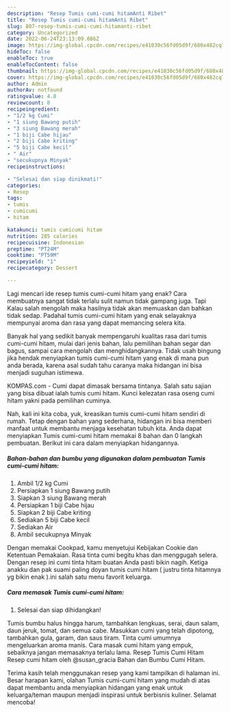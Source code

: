 ```yaml
---
description: "Resep Tumis cumi-cumi hitamAnti Ribet"
title: "Resep Tumis cumi-cumi hitamAnti Ribet"
slug: 807-resep-tumis-cumi-cumi-hitamanti-ribet
category: Uncategorized
date: 2022-06-24T23:13:09.086Z
image: https://img-global.cpcdn.com/recipes/e41030c56fd05d9f/680x482cq70/tumis-cumi-cumi-hitam-foto-resep-utama.jpg
hideToc: false
enableToc: true
enableTocContent: false
thumbnail: https://img-global.cpcdn.com/recipes/e41030c56fd05d9f/680x482cq70/tumis-cumi-cumi-hitam-foto-resep-utama.jpg
cover: https://img-global.cpcdn.com/recipes/e41030c56fd05d9f/680x482cq70/tumis-cumi-cumi-hitam-foto-resep-utama.jpg
author: Admin
authorAv: notfound
ratingvalue: 4.8
reviewcount: 8
recipeingredient:
- "1/2 kg Cumi"
- "1 siung Bawang putih"
- "3 siung Bawang merah"
- "1 biji Cabe hijau"
- "2 biji Cabe kriting"
- "5 biji Cabe kecil"
- " Air"
- "secukupnya Minyak"
recipeinstructions:

- "Selesai dan siap dinikmati!"
categories:
- Resep
tags:
- tumis
- cumicumi
- hitam

katakunci: tumis cumicumi hitam 
nutrition: 285 calories
recipecuisine: Indonesian
preptime: "PT24M"
cooktime: "PT59M"
recipeyield: "1"
recipecategory: Dessert

---
```



Lagi mencari ide resep tumis cumi-cumi hitam yang enak? Cara membuatnya sangat tidak terlalu sulit namun tidak gampang juga. Tapi Kalau salah mengolah maka hasilnya tidak akan memuaskan dan bahkan tidak sedap. Padahal tumis cumi-cumi hitam yang enak selayaknya mempunyai aroma dan rasa yang dapat memancing selera kita.


Banyak hal yang sedikit banyak mempengaruhi kualitas rasa dari tumis cumi-cumi hitam, mulai dari jenis bahan, lalu pemilihan bahan segar dan bagus, sampai cara mengolah dan menghidangkannya. Tidak usah bingung jika hendak menyiapkan tumis cumi-cumi hitam yang enak di mana pun anda berada, karena asal sudah tahu caranya maka hidangan ini bisa menjadi suguhan istimewa.

KOMPAS.com - Cumi dapat dimasak bersama tintanya. Salah satu sajian yang bisa dibuat ialah tumis cumi hitam. Kunci kelezatan rasa oseng cumi hitam yakni pada pemilihan cuminya.


Nah, kali ini kita coba, yuk, kreasikan tumis cumi-cumi hitam sendiri di rumah. Tetap dengan bahan yang sederhana, hidangan ini bisa memberi manfaat untuk membantu menjaga kesehatan tubuh kita. Anda dapat menyiapkan Tumis cumi-cumi hitam memakai 8 bahan dan 0 langkah pembuatan. Berikut ini cara dalam menyiapkan hidangannya.

<!--inarticleads1-->

##### Bahan-bahan dan bumbu yang digunakan dalam pembuatan Tumis cumi-cumi hitam:

1. Ambil 1/2 kg Cumi
1. Persiapkan 1 siung Bawang putih
1. Siapkan 3 siung Bawang merah
1. Persiapkan 1 biji Cabe hijau
1. Siapkan 2 biji Cabe kriting
1. Sediakan 5 biji Cabe kecil
1. Sediakan  Air
1. Ambil secukupnya Minyak


Dengan memakai Cookpad, kamu menyetujui Kebijakan Cookie dan Ketentuan Pemakaian. Rasa tinta cumi begitu khas dan menggugah selera. Dengan resep ini cumi tinta hitam buatan Anda pasti bikin nagih. Ketiga anakku dan pak suami paling doyan tumis cumi hitam ( justru tinta hitamnya yg bikin enak ).ini salah satu menu favorit keluarga. 

<!--inarticleads2-->

##### Cara memasak Tumis cumi-cumi hitam:


1. Selesai dan siap dihidangkan!

Tumis bumbu halus hingga harum, tambahkan lengkuas, serai, daun salam, daun jeruk, tomat, dan semua cabe. Masukkan cumi yang telah dipotong, tambahkan gula, garam, dan saus tiram. Tinta cumi umumnya mengeluarkan aroma manis. Cara masak cumi hitam yang empuk, sebaiknya jangan memasaknya terlalu lama. Resep Tumis Cumi Hitam Resep cumi hitam oleh @susan_gracia Bahan dan Bumbu Cumi Hitam. 

Terima kasih telah menggunakan resep yang kami tampilkan di halaman ini. Besar harapan kami, olahan Tumis cumi-cumi hitam yang mudah di atas dapat membantu anda menyiapkan hidangan yang enak untuk keluarga/teman maupun menjadi inspirasi untuk berbisnis kuliner. Selamat mencoba!
